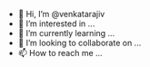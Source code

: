 - 👋 Hi, I’m @venkatarajiv
- 👀 I’m interested in ...
- 🌱 I’m currently learning ...
- 💞️ I’m looking to collaborate on ...
- 📫 How to reach me ...

<!---
venkatarajiv/venkatarajiv is a ✨ special ✨ repository because its `README.md` (this file) appears on your GitHub profile.
You can click the Preview link to take a look at your changes.
--->
